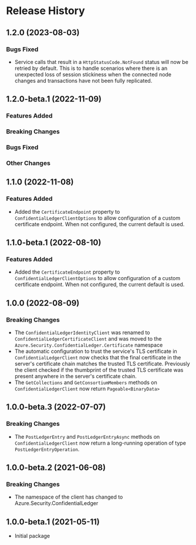 # Release History

## 1.2.0 (2023-08-03)

### Bugs Fixed

- Service calls that result in a `HttpStatusCode.NotFound` status will now be retried by default. This is to handle scenarios where there is an unexpected loss of session stickiness when the connected node changes and transactions have not been fully replicated.

## 1.2.0-beta.1 (2022-11-09)

### Features Added

### Breaking Changes

### Bugs Fixed

### Other Changes

## 1.1.0 (2022-11-08)

### Features Added

- Added the `CertificateEndpoint` property to `ConfidentialLedgerClientOptions` to allow configuration of a custom certificate endpoint. When not configured, the current default is used.

## 1.1.0-beta.1 (2022-08-10)

### Features Added

- Added the `CertificateEndpoint` property to `ConfidentialLedgerClientOptions` to allow configuration of a custom certificate endpoint. When not configured, the current default is used.

## 1.0.0 (2022-08-09)

### Breaking Changes

- The `ConfidentialLedgerIdentityClient` was renamed to `ConfidentialLedgerCertificateClient` and was moved to the `Azure.Security.ConfidentialLedger.Certificate` namespace
- The automatic configuration to trust the service's TLS certificate in `ConfidentialLedgerClient` now checks that the final certificate in the server's certificate chain matches the trusted TLS certificate. Previously the client checked if the thumbprint of the trusted TLS certificate was present anywhere in the server's certificate chain.
- The `GetCollections` and `GetConsortiumMembers` methods on `ConfidentialLedgerClient` now return `Pageable<BinaryData>`


## 1.0.0-beta.3 (2022-07-07)

### Breaking Changes

- The `PostLedgerEntry` and `PostLedgerEntryAsync` methods on `ConfidentialLedgerClient` now return a long-running operation of type `PostLedgerEntryOperation`.

## 1.0.0-beta.2 (2021-06-08)

### Breaking Changes

- The namespace of the client has changed to Azure.Security.ConfidentialLedger

## 1.0.0-beta.1 (2021-05-11)
- Initial package
